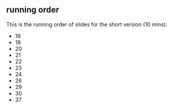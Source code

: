 running order
-------------

This is the running order of slides for the short version (10 mins):

 * 16
 * 18
 * 20
 * 21
 * 22
 * 23
 * 24
 * 26
 * 29
 * 30
 * 37
